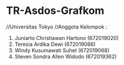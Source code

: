 # TR-Asdos-Grafkom

//Universitas Tokyo
//Anggota Kelompok :
1. Juniarto  Christiawan Hartono    (672019020)
2. Teresia Ardika Dewi              (672019066)
3. Windy Kusumawati Suhet           (672019068)
4. Steven Sondra Allen Widodo        (672019362)
